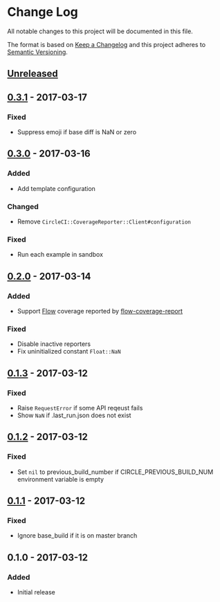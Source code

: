 # Change Log
All notable changes to this project will be documented in this file.

The format is based on [Keep a Changelog](http://keepachangelog.com/)
and this project adheres to [Semantic Versioning](http://semver.org/).

## [Unreleased]

## [0.3.1] - 2017-03-17
### Fixed
- Suppress emoji if base diff is NaN or zero

## [0.3.0] - 2017-03-16
### Added
- Add template configuration

### Changed
- Remove `CircleCI::CoverageReporter::Client#configuration`

### Fixed
- Run each example in sandbox

## [0.2.0] - 2017-03-14
### Added
- Support [Flow](flowtype.org) coverage reported by [flow-coverage-report](https://github.com/rpl/flow-coverage-report)

### Fixed
- Disable inactive reporters
- Fix uninitialized constant `Float::NaN`

## [0.1.3] - 2017-03-12
### Fixed
- Raise `RequestError` if some API reqeust fails
- Show `NaN` if .last_run.json does not exist

## [0.1.2] - 2017-03-12
### Fixed
- Set `nil` to previous_build_number if CIRCLE_PREVIOUS_BUILD_NUM environment variable is empty

## [0.1.1] - 2017-03-12
### Fixed
- Ignore base_build if it is on master branch

## 0.1.0 - 2017-03-12
### Added
- Initial release

[Unreleased]: https://github.com/increments/circleci-coverage_reporter/compare/v0.3.1...HEAD
[0.3.1]: https://github.com/increments/circleci-coverage_reporter/compare/v0.3.0...v0.3.1
[0.3.0]: https://github.com/increments/circleci-coverage_reporter/compare/v0.2.0...v0.3.0
[0.2.0]: https://github.com/increments/circleci-coverage_reporter/compare/v0.1.3...v0.2.0
[0.1.3]: https://github.com/increments/circleci-coverage_reporter/compare/v0.1.2...v0.1.3
[0.1.2]: https://github.com/increments/circleci-coverage_reporter/compare/v0.1.1...v0.1.2
[0.1.1]: https://github.com/increments/circleci-coverage_reporter/compare/v0.1.0...v0.1.1
